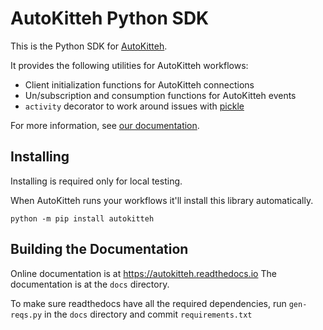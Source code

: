 # AutoKitteh Python SDK

This is the Python SDK for [AutoKitteh](https://autokitteh.com).

It provides the following utilities for AutoKitteh workflows:

- Client initialization functions for AutoKitteh connections
- Un/subscription and consumption functions for AutoKitteh events
- `activity` decorator to work around issues with [pickle](https://docs.python.org/3/library/pickle.html)

For more information, see [our documentation](https://docs.autokitteh.com/develop/python).

## Installing

Installing is required only for local testing.

When AutoKitteh runs your workflows it'll install this library automatically.

```
python -m pip install autokitteh
```

## Building the Documentation

Online documentation is at https://autokitteh.readthedocs.io
The documentation is at the `docs` directory.

To make sure readthedocs have all the required dependencies, run `gen-reqs.py` in the `docs` directory and commit `requirements.txt`

